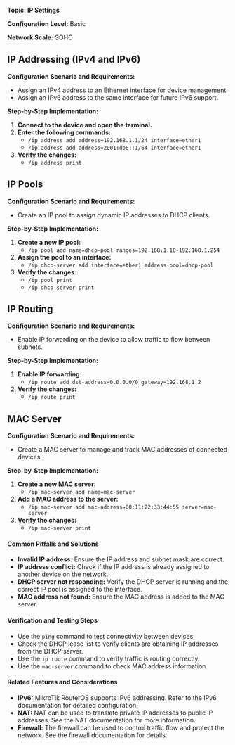 **Topic: IP Settings**

**Configuration Level:** Basic

**Network Scale:** SOHO

## IP Addressing (IPv4 and IPv6)

**Configuration Scenario and Requirements:**

* Assign an IPv4 address to an Ethernet interface for device management.
* Assign an IPv6 address to the same interface for future IPv6 support.

**Step-by-Step Implementation:**

1. **Connect to the device and open the terminal.**
2. **Enter the following commands:**
   - `/ip address add address=192.168.1.1/24 interface=ether1`
   - `/ip address add address=2001:db8::1/64 interface=ether1`
3. **Verify the changes:**
   - `/ip address print`

## IP Pools

**Configuration Scenario and Requirements:**

* Create an IP pool to assign dynamic IP addresses to DHCP clients.

**Step-by-Step Implementation:**

1. **Create a new IP pool:**
   - `/ip pool add name=dhcp-pool ranges=192.168.1.10-192.168.1.254`
2. **Assign the pool to an interface:**
   - `/ip dhcp-server add interface=ether1 address-pool=dhcp-pool`
3. **Verify the changes:**
   - `/ip pool print`
   - `/ip dhcp-server print`

## IP Routing

**Configuration Scenario and Requirements:**

* Enable IP forwarding on the device to allow traffic to flow between subnets.

**Step-by-Step Implementation:**

1. **Enable IP forwarding:**
   - `/ip route add dst-address=0.0.0.0/0 gateway=192.168.1.2`
2. **Verify the changes:**
   - `/ip route print`

## MAC Server

**Configuration Scenario and Requirements:**

* Create a MAC server to manage and track MAC addresses of connected devices.

**Step-by-Step Implementation:**

1. **Create a new MAC server:**
   - `/ip mac-server add name=mac-server`
2. **Add a MAC address to the server:**
   - `/ip mac-server add mac-address=00:11:22:33:44:55 server=mac-server`
3. **Verify the changes:**
   - `/ip mac-server print`

#### Common Pitfalls and Solutions

* **Invalid IP address:** Ensure the IP address and subnet mask are correct.
* **IP address conflict:** Check if the IP address is already assigned to another device on the network.
* **DHCP server not responding:** Verify the DHCP server is running and the correct IP pool is assigned to the interface.
* **MAC address not found:** Ensure the MAC address is added to the MAC server.

#### Verification and Testing Steps

* Use the `ping` command to test connectivity between devices.
* Check the DHCP lease list to verify clients are obtaining IP addresses from the DHCP server.
* Use the `ip route` command to verify traffic is routing correctly.
* Use the `mac-server` command to check MAC address information.

#### Related Features and Considerations

* **IPv6:** MikroTik RouterOS supports IPv6 addressing. Refer to the IPv6 documentation for detailed configuration.
* **NAT:** NAT can be used to translate private IP addresses to public IP addresses. See the NAT documentation for more information.
* **Firewall:** The firewall can be used to control traffic flow and protect the network. See the firewall documentation for details.